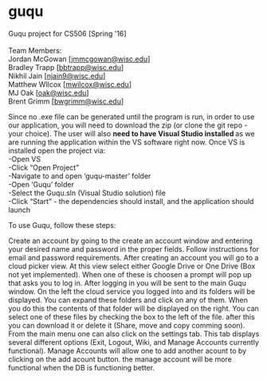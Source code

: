# guqu
Guqu project for CS506 [Spring '16] <br/>  
Team Members: <br/>
Jordan McGowan [jmmcgowan@wisc.edu] <br/>
Bradley Trapp [bbtrapp@wisc.edu] <br/>
Nikhil Jain [njain9@wisc.edu] <br/>
Matthew WIlcox [mwilcox@wisc.edu] <br/>
MJ Oak [oak@wisc.edu] <br/>
Brent Grimm [bwgrimm@wisc.edu] <br/>

Since no .exe file can be generated until the program is run, in order to use our application, you will need to download the zip (or clone the git repo - your choice). The user will also <strong>need to have Visual Studio installed </strong> as we are running the application within the VS software right now. Once VS is installed open the project via: <br/>
-Open VS <br/>
-Click “Open Project”<br/>
-Navigate to and open ‘guqu-master’ folder<br/>
-Open ‘Guqu’ folder<br/>
-Select the Guqu.sln (Visual Studio solution) file<br/>
-Click  “Start” - the dependencies should install, and the application should launch <br/>


To use Guqu, follow these steps:<br/>


Create an account by going to the create an account window and entering your desired name and password in the proper fields. Follow instructions for email and password requirements. After creating an account you will go to a cloud picker view. At this view select either Google Drive or One Drive (Box not yet implemented). When one of these is choosen a prompt will pop up that asks you to log in. After logging in you will be sent to the main Guqu window. On the left the cloud service you logged into and its folders will be displayed. You can expand these folders and click on any of them. When you do this the contents of that folder will be displayed on the right. You can select one of these files by checking the box to the left of the file. after this you can download it or delete it (Share, move and copy comming soon). From the main menu one can also click on the settings tab. This tab displays several different options (Exit, Logout, Wiki, and Manage Accounts currently functional). Manage Accounts will allow one to add another acount to by clicking on the add acount button. the manage account will be more functional when the DB is functioning better.  


